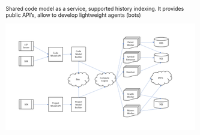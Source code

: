 Shared code model as a service, supported history indexing.
It provides public API’s, allow to develop lightweight agents (bots)

![java-arch-scheme](/assets/images/sudu/java-arch-scheme.png)